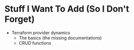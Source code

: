 # Stuff I Want To Add (So I Don't Forget)

* Terraform provider dynamics
  * The basics (the missing documentations)
  * CRUD functions
